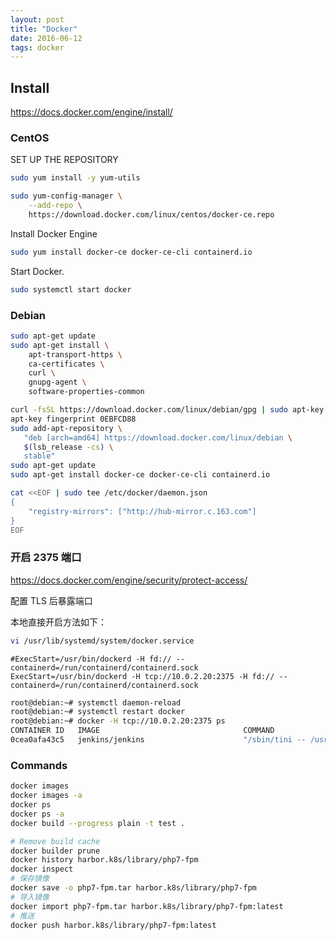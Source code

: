 ```yaml
---
layout: post
title: "Docker"
date: 2016-06-12
tags: docker
---
```


## Install

https://docs.docker.com/engine/install/

### CentOS

SET UP THE REPOSITORY

```bash
sudo yum install -y yum-utils

sudo yum-config-manager \
    --add-repo \
    https://download.docker.com/linux/centos/docker-ce.repo

```

Install Docker Engine

```bash
sudo yum install docker-ce docker-ce-cli containerd.io
```

Start Docker.

```bash
sudo systemctl start docker
```

### Debian

```bash
sudo apt-get update
sudo apt-get install \
    apt-transport-https \
    ca-certificates \
    curl \
    gnupg-agent \
    software-properties-common

curl -fsSL https://download.docker.com/linux/debian/gpg | sudo apt-key add -
apt-key fingerprint 0EBFCD88
sudo add-apt-repository \
   "deb [arch=amd64] https://download.docker.com/linux/debian \
   $(lsb_release -cs) \
   stable"
sudo apt-get update
sudo apt-get install docker-ce docker-ce-cli containerd.io

cat <<EOF | sudo tee /etc/docker/daemon.json
{
    "registry-mirrors": ["http://hub-mirror.c.163.com"]
}
EOF
```

### 开启 2375 端口

https://docs.docker.com/engine/security/protect-access/

配置 TLS 后暴露端口

本地直接开启方法如下：

```bash
vi /usr/lib/systemd/system/docker.service
```

```text
#ExecStart=/usr/bin/dockerd -H fd:// --containerd=/run/containerd/containerd.sock
ExecStart=/usr/bin/dockerd -H tcp://10.0.2.20:2375 -H fd:// --containerd=/run/containerd/containerd.sock
```

```bash
root@debian:~# systemctl daemon-reload
root@debian:~# systemctl restart docker
root@debian:~# docker -H tcp://10.0.2.20:2375 ps
CONTAINER ID   IMAGE                                COMMAND                  CREATED        STATUS                             PORTS                                                               NAMES
0cea0afa43c5   jenkins/jenkins                      "/sbin/tini -- /usr/…"   19 hours ago   Up 4 minutes                       0.0.0.0:50000->50000/tcp, 0.0.0.0:8082->8080/tcp                    jenkins
```

### Commands

```bash
docker images
docker images -a
docker ps
docker ps -a
docker build --progress plain -t test .

# Remove build cache
docker builder prune
docker history harbor.k8s/library/php7-fpm
docker inspect 
# 保存镜像
docker save -o php7-fpm.tar harbor.k8s/library/php7-fpm
# 导入镜像
docker import php7-fpm.tar harbor.k8s/library/php7-fpm:latest
# 推送
docker push harbor.k8s/library/php7-fpm:latest
```
